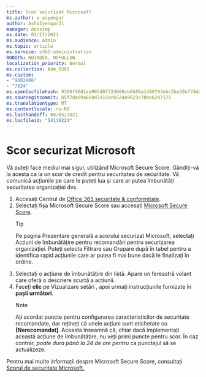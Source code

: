 ```yaml
---
title: Scor securizat Microsoft
ms.author: v-aiyengar
author: AshaIyengar21
manager: dansimp
ms.date: 02/17/2021
ms.audience: Admin
ms.topic: article
ms.service: o365-administration
ROBOTS: NOINDEX, NOFOLLOW
localization_priority: Normal
ms.collection: Adm_O365
ms.custom:
- "9002486"
- "7524"
ms.openlocfilehash: 9300f9981ea98548f32d908cb6b06a1490793ebc2ba38e774dac45f5e341a869
ms.sourcegitcommit: b5f7da89a650d2915dc652449623c78be6247175
ms.translationtype: MT
ms.contentlocale: ro-RO
ms.lasthandoff: 08/05/2021
ms.locfileid: "54119224"
---
```

# <a name="microsoft-secure-score"></a>Scor securizat Microsoft

Vă puteți face mediul mai sigur, utilizând Microsoft Secure Score. Gândiți-vă la acesta ca la un scor de credit pentru securitatea de securitate. Vă comunică acțiunile pe care le puteți lua și care ar putea îmbunătăți securitatea organizației dvs.

1. Accesați Centrul de [Office 365 securitate & conformitate](https://go.microsoft.com/fwlink/p/?linkid=2077143).
1. Selectați fișa Microsoft Secure Score sau accesați [Microsoft Secure Score](https://go.microsoft.com/fwlink/?linkid=2099589).
    > [!TIP]
    >  Pe pagina Prezentare generală a scorului securizat Microsoft, selectați Acțiuni de îmbunătățire pentru recomandări pentru securizarea organizației. Puteți selecta Filtrare sau Grupare după în tabel pentru a identifica rapid acțiunile care ar putea fi mai bune dacă le finalizați în ordine.
1. Selectați o acțiune de îmbunătățire din listă. Apare un fereastră volant care oferă o descriere scurtă a acțiunii.
1. Faceți **clic** pe Vizualizare setări , apoi urmați instrucțiunile furnizate în **pașii următori**.
    > [!NOTE]
    > Ați acordat puncte pentru configurarea caracteristicilor de securitate recomandate, dar rețineți că unele acțiuni sunt etichetate cu **[Nerecomandat]**. Aceasta înseamnă că, chiar dacă implementați această acțiune de îmbunătățire, nu veți primi puncte pentru scor. În caz contrar, *poate dura până la 24 de ore pentru* ca punctajul să se actualizeze.

Pentru mai multe informații despre Microsoft Secure Score, consultați [Scorul de securitate Microsoft.](https://go.microsoft.com/fwlink/?linkid=2103077)